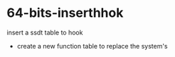 # 64-bits-inserthhok
insert a ssdt table to hook
- create a new function table to replace the system's
